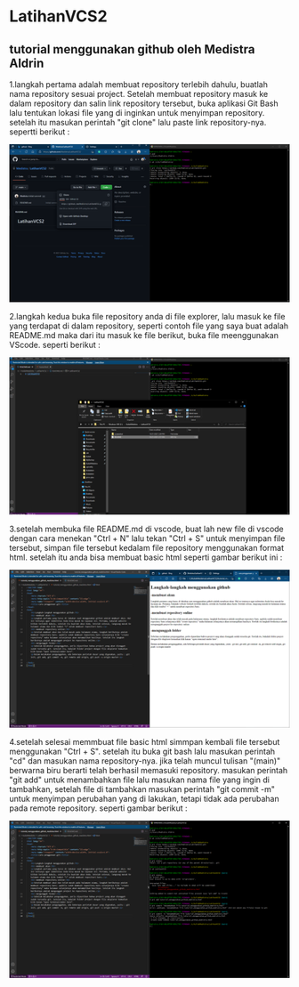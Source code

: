 # LatihanVCS2
## tutorial menggunakan github oleh Medistra Aldrin

<p>1.langkah pertama adalah membuat repository terlebih dahulu, buatlah nama repository sesuai project. Setelah membuat repository masuk ke dalam repository dan salin link repository tersebut, buka aplikasi Git Bash lalu tentukan lokasi file yang di inginkan untuk  menyimpan repository. setelah itu masukan perintah "git clone" lalu paste link repository-nya. sepertti  berikut : <p>

![Gambar 1](screenshot/ss1.png)

<p>2.langkah kedua buka file repository anda di file explorer, lalu masuk ke file yang terdapat di dalam repository, seperti contoh file yang saya buat adalah README.md maka dari itu masuk ke file berikut, buka file meenggunakan VScode. seperti berikut :<p>

![Gambar 2](screenshot/ss2.png)

<p>3.setelah membuka file README.md di vscode, buat lah new file di vscode dengan cara menekan "Ctrl + N" lalu tekan "Ctrl + S" untuk menyimpan file tersebut, simpan file tersebut kedalam file repository menggunakan format html. setelah itu anda bisa membuat basic html seperti gambar berikut ini : <p>

![Gambar 3](screenshot/ss3.png)

<p>4.setelah selesai memmbuat file basic html simmpan kembali file tersebut menggunakan "Ctrl + S". setelah itu buka git bash lalu masukan perintah "cd" dan masukan nama repository-nya. jika telah muncul tulisan "(main)" berwarna biru berarti telah berhasil memasuki repository. masukan perintah "git add" untuk menambahkan file lalu masukan nama file yang ingin di tambahkan, setelah file di tambahkan masukan perintah "git commit -m" untuk menyimpan perubahan yang di lakukan, tetapi tidak ada perubahan pada remote repository. seperti gambar berikut : <p>

![Gambar 4](screenshot/ss4.png)